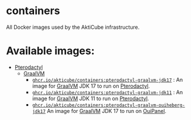 # containers
All Docker images used by the AktiCube infrastructure.

# Available images:
* [Pterodactyl](https://pterodactyl.io/)
  * [GraalVM](https://graalvm.org/)
    * [`ghcr.io/akticube/containers:pterodactyl-graalvm-jdk17`](https://github.com/AktiCube/containers/pkgs/container/containers/28718330?tag=pterodactyl-graalvm-jdk17) : An image for [GraalVM](https://graalvm.org/) JDK 17 to run on [Pterodactyl](https://pterodactyl.io/).
    * [`ghcr.io/akticube/containers:pterodactyl-graalvm-jdk11`](https://github.com/AktiCube/containers/pkgs/container/containers/28768189?tag=pterodactyl-graalvm-jdk11) : An image for [GraalVM](https://graalvm.org/) JDK 11 to run on [Pterodactyl](https://pterodactyl.io/).
    * [`ghcr.io/akticube/containers:pterodactyl-graalvm-ouiheberg-jdk17`](https://github.com/AktiCube/containers/pkgs/container/containers/28766452?tag=pterodactyl-graalvm-ouiheberg-jdk17) An image for [GraalVM](https://graalvm.org/) JDK 17 to run on [OuiPanel](https://ouipanel.fr).
